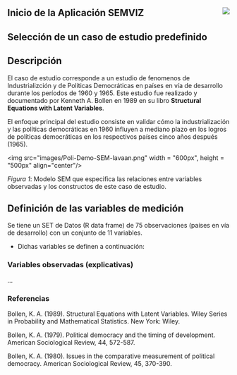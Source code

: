 ## <img src="images/UdeA_Escudo.jpg" align="right"/>

## Inicio de la Aplicación SEMVIZ 

## Selección de un caso de estudio predefinido

##  Descripción

El caso de estudio corresponde a un estudio de fenomenos de Industrializción y de Políticas Democráticas en países
en vía de desarrollo durante los períodos de 1960 y 1965. Este estudio fue realizado y documentado por Kenneth A. Bollen en 1989
en su libro __Structural Equations with Latent Variables__.

El enfoque principal del estudio consiste en validar cómo la industrialización y las políticas democráticas en 1960 
influyen a mediano plazo en los logros de políticas democráticas en los respectivos países cinco años después (1965).

<img src="images/Poli-Demo-SEM-lavaan.png" width = "600px", height = "500px" align="center"/>

_Figura 1_: Modelo SEM que especifica las relaciones entre variables observadas y los constructos de este caso de estudio.

## Definición de las variables de medición

Se tiene un SET de Datos (R data frame) de 75 observaciones (países en vía de desarrollo) con un 
conjunto de 11 variables. 
- Dichas variables se definen a continuación:

### Variables observadas (explicativas)

...

### Referencias

Bollen, K. A. (1989). Structural Equations with Latent Variables. Wiley Series in Probability and Mathematical Statistics. New York: Wiley.

Bollen, K. A. (1979). Political democracy and the timing of development. American Sociological Review, 44, 572-587.

Bollen, K. A. (1980). Issues in the comparative measurement of political democracy. American Sociological Review, 45, 370-390.
